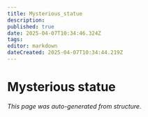 ```yaml
---
title: Mysterious_statue
description: 
published: true
date: 2025-04-07T10:34:46.324Z
tags: 
editor: markdown
dateCreated: 2025-04-07T10:34:44.219Z
---
```


# Mysterious statue

*This page was auto-generated from structure.*